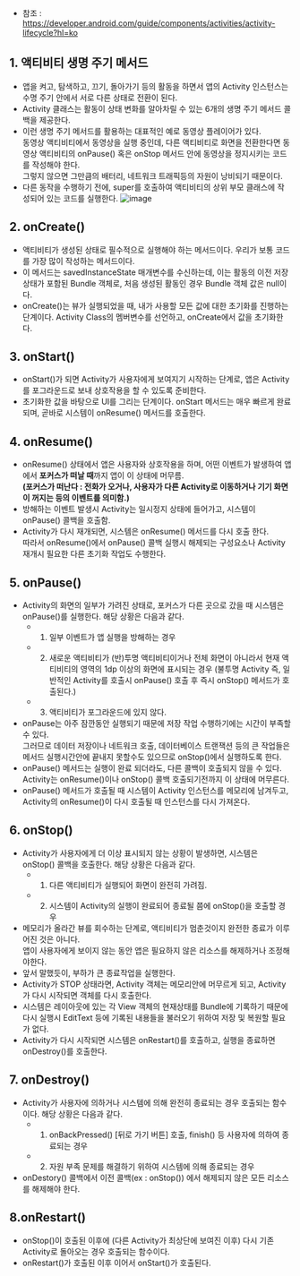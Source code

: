 - 참조 : https://developer.android.com/guide/components/activities/activity-lifecycle?hl=ko

## 1. 액티비티 생명 주기 메서드
- 앱을 켜고, 탐색하고, 끄기, 돌아가기 등의 활동을 하면서 앱의 Activity 인스턴스는 수명 주기 안에서 서로 다른 상태로 전환이 된다.
- Activity 클래스는 활동이 상태 변화를 알아차릴 수 있는 6개의 생명 주기 메서드 콜백을 제공한다.
- 이런 생명 주기 메서드를 활용하는 대표적인 예로 동영상 플레이어가 있다.   
  동영상 액티비티에서 동영상을 실행 중인데, 다른 액티비티로 화면을 전환한다면 동영상 액티비티의 onPause() 혹은 onStop 메서드 안에 동영상을 정지시키는 코드를 작성해야 한다.   
  그렇지 않으면 그만큼의 배터리, 네트워크 트래픽등의 자원이 낭비되기 때문이다.
- 다른 동작을 수행하기 전에, super를 호출하여 액티비티의 상위 부모 클래스에 작성되어 있는 코드를 실행한다.
![image](https://user-images.githubusercontent.com/29484377/137369178-b33ae64c-1aad-43a9-ac3a-4519eb395c3c.png)

## 2. onCreate()
- 액티비티가 생성된 상태로 필수적으로 실행해야 하는 메서드이다. 우리가 보통 코드를 가장 많이 작성하는 메서드이다.
- 이 메서드는 savedInstanceState 매개변수를 수신하는데, 이는 활동의 이전 저장 상태가 포함된 Bundle 객체로, 처음 생성된 활동인 경우 Bundle 객체 값은 null이다.
- onCreate()는 뷰가 실행되었을 때, 내가 사용할 모든 값에 대한 초기화를 진행하는 단계이다. Activity Class의 멤버변수를 선언하고, onCreate에서 값을 초기화한다.
  
## 3. onStart()
- onStart()가 되면 Activity가 사용자에게 보여지기 시작하는 단계로, 앱은 Activity를 포그라운드로 보내 상호작용을 할 수 있도록 준비한다.
- 초기화한 값을 바탕으로 UI를 그리는 단계이다. onStart 메서드는 매우 빠르게 완료되며, 곧바로 시스템이 onResume() 메서드를 호출한다.

## 4. onResume()
- onResume() 상태에서 앱은 사용자와 상호작용을 하며, 어떤 이벤트가 발생하여 앱에서 **포커스가 떠날 때**까지 앱이 이 상태에 머무름.  
  **(포커스가 떠난다 : 전화가 오거나, 사용자가 다른 Activity로 이동하거나 기기 화면이 꺼지는 등의 이벤트를 의미함.)**
- 방해하는 이벤트 발생시 Activity는 일시정지 상태에 들어가고, 시스템이 onPause() 콜백을 호출함.
- Activity가 다시 재개되면, 시스템은 onResume() 메서드를 다시 호출 한다.  
  따라서 onResume()에서 onPause() 콜백 실행시 해제되는 구성요소나 Activity 재개시 필요한 다른 초기화 작업도 수행한다.

## 5. onPause()
- Activity의 화면의 일부가 가려진 상태로, 포커스가 다른 곳으로 갔을 때 시스템은 onPause()를 실행한다. 해당 상황은 다음과 같다.
  - 1. 일부 이벤트가 앱 실행을 방해하는 경우
  - 2. 새로운 액티비티가 (반)투명 액티비티이거나 전체 화면이 아니라서 현재 액티비티의 영역의 1dp 이상의 화면에 표시되는 경우
    (불투명 Activity 즉, 일반적인 Activity를 호출시 onPause() 호출 후 즉시 onStop() 메서드가 호출된다.)
  - 3. 액티비티가 포그라운드에 있지 않다.
- onPause는 아주 잠깐동안 실행되기 때문에 저장 작업 수행하기에는 시간이 부족할 수 있다.  
  그러므로 데이터 저장이나 네트워크 호출, 데이터베이스 트랜잭션 등의 큰 작업들은 메서드 실행시간안에 끝내지 못할수도 있으므로 onStop()에서 실행하도록 한다.
- onPause() 메서드는 실행이 완료 되더라도, 다른 콜백이 호출되지 않을 수 있다. Activity는 onResume()이나 onStop() 콜백 호출되기전까지 이 상태에 머무른다.
- onPause() 메서드가 호출될 때 시스템이 Activity 인스턴스를 메모리에 남겨두고, Activity의 onResume()이 다시 호출될 때 인스턴스를 다시 가져온다.

## 6. onStop()
- Activity가 사용자에게 더 이상 표시되지 않는 상황이 발생하면, 시스템은 onStop() 콜백을 호출한다. 해당 상황은 다음과 같다.
  - 1. 다른 액티비티가 실행되어 화면이 완전히 가려짐.
  - 2. 시스템이 Activity의 실행이 완료되어 종료될 쯤에 onStop()을 호출할 경우
- 메모리가 올라간 뷰를 회수하는 단계로, 액티비티가 멈춘것이지 완전한 종료가 이루어진 것은 아니다.  
  앱이 사용자에게 보이지 않는 동안 앱은 필요하지 않은 리소스를 해제하거나 조정해야한다.
- 앞서 말했듯이, 부하가 큰 종료작업을 실행한다.
- Activity가 STOP 상태라면, Activity 객체는 메모리안에 머무르게 되고, Activity가 다시 시작되면 객체를 다시 호출한다.
- 시스템은 레이아웃에 있는 각 View 객체의 현재상태를 Bundle에 기록하기 때문에 다시 실행시 EditText 등에 기록된 내용들을 불러오기 위하여 저장 및 복원할 필요가 없다.
- Activity가 다시 시작되면 시스템은 onRestart()를 호출하고, 실행을 종료하면 onDestroy()를 호출한다.

## 7. onDestroy()
- Activity가 사용자에 의하거나 시스템에 의해 완전히 종료되는 경우 호출되는 함수이다. 해당 상황은 다음과 같다.
  - 1. onBackPressed() [뒤로 가기 버튼] 호출, finish() 등 사용자에 의하여 종료되는 경우
  - 2. 자원 부족 문제를 해결하기 위하여 시스템에 의해 종료되는 경우
- onDestory() 콜백에서 이전 콜백(ex : onStop()) 에서 해제되지 않은 모든 리소스를 해제해야 한다.

## 8.onRestart()
- onStop()이 호출된 이후에 (다른 Activity가 최상단에 보여진 이후) 다시 기존 Activity로 돌아오는 경우 호출되는 함수이다.
- onRestart()가 호출된 이후 이어서 onStart()가 호출된다.
